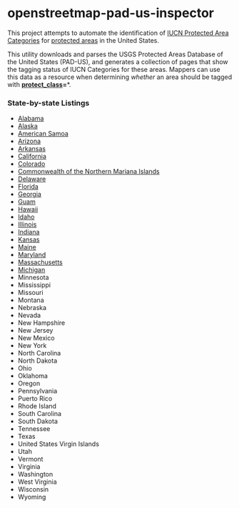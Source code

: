# openstreetmap-pad-us-inspector

This project attempts to automate the identification of [IUCN Protected Area Categories](https://www.iucn.org/theme/protected-areas/about/protected-area-categories) for [protected areas](https://en.wikipedia.org/wiki/Protected_area) in the United States.

This utility downloads and parses the USGS Protected Areas Database of the United States (PAD-US), and generates a collection of pages that show the tagging status of IUCN Categories for these areas.  Mappers can use this data as a resource when determining *whether* an area should be tagged with **[protect_class](https://wiki.openstreetmap.org/wiki/Key:protect_class)=***.

### State-by-state Listings

* [Alabama](state/Alabama.html)
* [Alaska](state/Alaska.html)
* [American Samoa](state/American%20Samoa.html)
* [Arizona](state/Arizona.html)
* [Arkansas](state/Arkansas.html)
* [California](state/California.html)
* [Colorado](state/Colorado.html)
* [Commonwealth of the Northern Mariana Islands](state/Commonwealth%20of%20the%20Northern%20Mariana%20Islands.html)
* [Delaware](state/Delaware.html)
* [Florida](state/Florida.html)
* [Georgia](state/Georgia.html)
* [Guam](state/Guam.html)
* [Hawaii](state/Hawaii.html)
* [Idaho](state/Idaho.html)
* [Illinois](state/Illinois.html)
* [Indiana](state/Indiana.html)
* [Kansas](state/Kansas.html)
* [Maine](state/Maine.html)
* [Maryland](state/Maryland.html)
* [Massachusetts](state/Massachusetts.html)
* [Michigan](state/Michigan.html)
* Minnesota
* Mississippi
* Missouri
* Montana
* Nebraska
* Nevada
* New Hampshire
* New Jersey
* New Mexico
* New York
* North Carolina
* North Dakota
* Ohio
* Oklahoma
* Oregon
* Pennsylvania
* Puerto Rico
* Rhode Island
* South Carolina
* South Dakota
* Tennessee
* Texas
* United States Virgin Islands
* Utah
* Vermont
* Virginia
* Washington
* West Virginia
* Wisconsin
* Wyoming